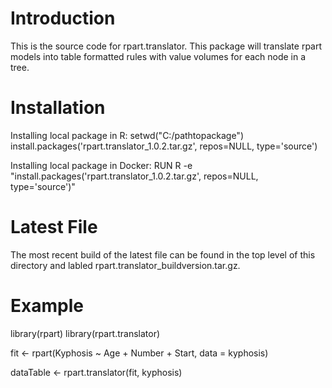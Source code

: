 # Introduction 
This is the source code for rpart.translator. This package will translate rpart models into table formatted rules with value volumes for each node in a tree.

# Installation
Installing local package in R:
setwd("C:/pathtopackage")
install.packages('rpart.translator_1.0.2.tar.gz', repos=NULL, type='source')

Installing local package in Docker:
RUN R -e "install.packages('rpart.translator_1.0.2.tar.gz', repos=NULL, type='source')"

# Latest File
The most recent build of the latest file can be found in the top level of this directory and labled rpart.translator_buildversion.tar.gz.

# Example
library(rpart)
library(rpart.translator)

fit <- rpart(Kyphosis ~ Age + Number + Start, data = kyphosis)

dataTable <- rpart.translator(fit, kyphosis)
